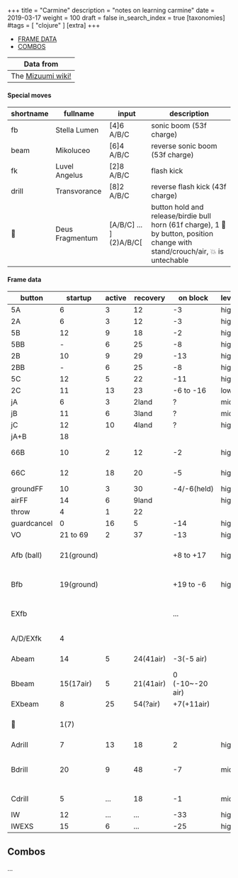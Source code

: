 +++
title = "Carmine"
description = "notes on learning carmine"
date = 2019-03-17
weight = 100
draft = false
in_search_index = true
[taxonomies]
#tags = [ "clojure" ]
[extra]
+++

- [FRAME DATA](#frame-data)
- [COMBOS](#combos)

| Data from                                                                                                                                                                                                                                                                                                                                                                                |
|------------------------------------------------------------------------------------------------------------------------------------------------------------------------------------------------------------------------------------------------------------------------------------------------------------------------------------------------------------------------------------------|
| The [Mizuumi wiki!](http://wiki.mizuumi.net/w/Under_Night_In-Birth/UNIST/Carmine)                                                                                                                                                                                                                                                                                                        |


#### Special moves

| shortname | fullname        | input             | description                                                                                                                                |
|-----------|-----------------|-------------------|--------------------------------------------------------------------------------------------------------------------------------------------|
| fb        | Stella Lumen    | [4]6 A/B/C        | sonic boom (53f charge)                                                                                                                    |
| beam      | Mikoluceo       | [6]4 A/B/C        | reverse sonic boom (53f charge)                                                                                                            |
| fk        | Luvel Angelus   | [2]8 A/B/C        | flash kick                                                                                                                                 |
| drill     | Transvorance    | [8]2 A/B/C        | reverse flash kick (43f charge)                                                                                                            |
| 💎   | Deus Fragmentum | [A/B/C] ... ](2)A/B/C[ | button hold and release/birdie bull horn (61f charge), 1 💎 by button, position change with stand/crouch/air, 💥 is untechable |

#### Frame data

| button      | startup    | active | recovery  | on block        | level | note                                         |
|-------------|------------|--------|-----------|-----------------|-------|----------------------------------------------|
| 5A          | 6          | 3      | 12        | -3              | high  |                                              |
| 2A          | 6          | 3      | 12        | -3              | high  |                                              |
| 5B          | 12         | 9      | 18        | -2              | high  |                                              |
| 5BB         | -          | 6      | 25        | -8              | high  | sucks                                        |
| 2B          | 10         | 9      | 29        | -13             | high  |                                              |
| 2BB         | -          | 6      | 25        | -8              | high  |                                              |
| 5C          | 12         | 5      | 22        | -11             | high  |                                              |
| 2C          | 11         | 13     | 23        | -6 to -16       | low   |                                              |
| jA          | 6          | 3      | 2land     | ?               | mid   |                                              |
| jB          | 11         | 6      | 3land     | ?               | mid   |                                              |
| jC          | 12         | 10     | 4land     | ?               | high  |                                              |
| jA+B        | 18         |        |           |                 |       | (floats)                                     |
| 66B         | 10         | 2      | 12        | -2              | high  | CS/EX cancel, counterhitKD                   |
| 66C         | 12         | 18     | 20        | -5              | high  | guruguruguru~, cancellable                   |
| groundFF    | 10         | 3      | 30        | -4/-6(held)     | high  |                                              |
| airFF       | 14         | 6      | 9land     |                 | high  | CS/EX cancel                                 |
| throw       | 4          | 1      | 22        |                 |       |                                              |
| guardcancel | 0          | 16     | 5         | -14             | high  |                                              |
| VO          | 21 to 69   | 2      | 37        | -13             | high  |                                              |
| Afb (ball)  | 21(ground) |        |           | +8 to +17       | high  | 53f charge, disappear when hit               |
| Bfb         | 19(ground) |        |           | +19 to -6       | high  | 53f charge, disappear when hit               |
| EXfb        |            |        |           | ...             |       | 53f charge, disappear when hit               |
| A/D/EXfk    | 4          |        |           |                 |       | 53f charge, CS cancellable                   |
| Abeam       | 14         | 5      | 24(41air) | -3(-5 air)      |       | 53f charge, extra air action                 |
| Bbeam       | 15(17air)  | 5      | 21(41air) | 0 (-10~-20 air) |       | 53f charge, extra air action                 |
| EXbeam      | 8          | 25     | 54(?air)  | +7(+11air)      |       | 53f charge                                   |
| 💎     | 1(7)       |        |           |                 |       | 61f charge, 💥 untechable until landing      |
| Adrill      | 7          | 13     | 18        | 2               | high  | 43f charge                                   |
| Bdrill      | 20         | 9      | 48        | -7              | mid   | 43f charge, air unblockable, exBeam on block |
| Cdrill      | 5          | ...    | 18        | -1              | mid   | 1-3f strike inv., 4-~f fb inv.               |
| IW          | 12         | ...    | ...       | -33             | high  | 1-147f inv.                                  |
| IWEXS       | 15         | 6      | ...       | -25             | high  | 1-26f inv.                                   |

## Combos

...
